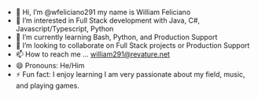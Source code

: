- 👋 Hi, I’m @wfeliciano291 my name is William Feliciano
- 👀 I’m interested in Full Stack development with Java, C#, Javascript/Typescript, Python 
- 🌱 I’m currently learning Bash, Python, and Production Support
- 💞️ I’m looking to collaborate on Full Stack projects or Production Support
- 📫 How to reach me ... william291@revature.net
- 😄 Pronouns: He/Him
- ⚡ Fun fact: I enjoy learning I am very passionate about my field, music, and playing games.

<!---
wfeliciano291/wfeliciano291 is a ✨ special ✨ repository because its `README.md` (this file) appears on your GitHub profile.
You can click the Preview link to take a look at your changes.
--->
